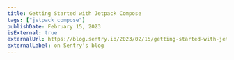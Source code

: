 ```yaml
---
title: Getting Started with Jetpack Compose
tags: ["jetpack compose"]
publishDate: February 15, 2023
isExternal: true
externalUrl: https://blog.sentry.io/2023/02/15/getting-started-with-jetpack-compose
externalLabel: on Sentry's blog
---
```

